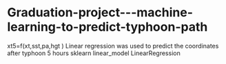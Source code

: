 # Graduation-project---machine-learning-to-predict-typhoon-path
xt5=f(xt,sst,pa,hgt ) Linear regression was used to predict the coordinates after typhoon 5 hours
sklearn linear_model LinearRegression
